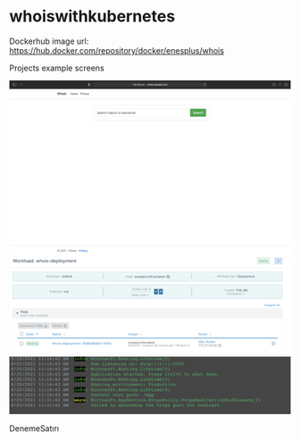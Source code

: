 # whoiswithkubernetes

Dockerhub image url: https://hub.docker.com/repository/docker/enesplus/whois

Projects example screens 

![Image of Yaktocat](https://github.com/1enesplus/whoiswithkubernetes/blob/main/Screenshot.png)
![Image of Yaktocat](https://github.com/1enesplus/whoiswithkubernetes/blob/main/Screenshot2.png)
![Image of Yaktocat](https://github.com/1enesplus/whoiswithkubernetes/blob/main/Screenshot3.png)

DenemeSatırı
